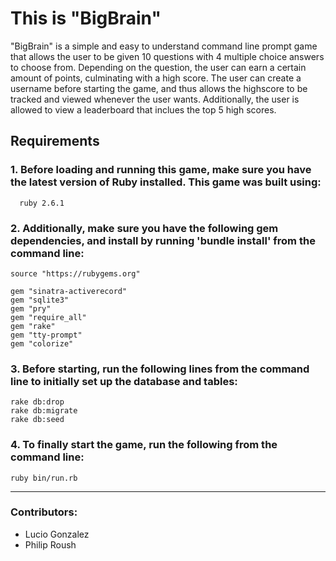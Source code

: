 # This is "BigBrain"

"BigBrain" is a simple and easy to understand command line prompt game that allows the user to be given 10 questions with 4 multiple choice answers to choose from. Depending on the question, the user can earn a certain amount of points, culminating with a high score. The user can create a username before starting the game, and thus allows the highscore to be tracked and viewed whenever the user wants. Additionally, the user is allowed to view a leaderboard that inclues the top 5 high scores.

## Requirements

### 1. Before loading and running this game, make sure you have the latest version of Ruby installed. This game was built using:

      ruby 2.6.1


### 2. Additionally, make sure you have the following gem dependencies, and install by running 'bundle install' from the command line:

    source "https://rubygems.org"

    gem "sinatra-activerecord"
    gem "sqlite3"
    gem "pry"
    gem "require_all"
    gem "rake"
    gem "tty-prompt"
    gem "colorize"

### 3. Before starting, run the following lines from the command line to initially set up the database and tables:

    rake db:drop
    rake db:migrate
    rake db:seed

### 4. To finally start the game, run the following from the command line:

    ruby bin/run.rb

---
### Contributors:
- Lucio Gonzalez 
- Philip Roush 

